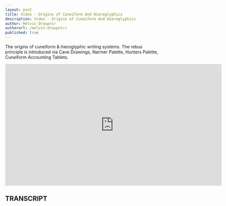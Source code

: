 ```yaml
---
layout: post
title: Video - Origins of Cuneiform And Hieroglyphics
description: Video - Origins of Cuneiform And Hieroglyphics
author: Melvin Draupnir
authorurl: /melvin-draupnir/
published: true
---
```


<p>The origins of cuneiform & hieroglyphic writing systems. The rebus principle is introduced via Cave Drawings, Narmer Palette, Hunters Palette, Cuneiform Accounting Tablets.</p>

<center><iframe width="700" height="394" src="https://www.youtube.com/embed/69-YUSazuic?list=PLbg3ZX2pWlgKDVFNwn9B63UhYJVIerzHL" frameborder="0" allowfullscreen></iframe></center>

<h2>TRANSCRIPT</h2>
